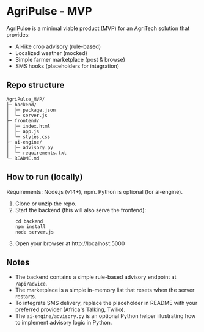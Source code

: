 # AgriPulse - MVP

AgriPulse is a minimal viable product (MVP) for an AgriTech solution that provides:
- AI-like crop advisory (rule-based)
- Localized weather (mocked)
- Simple farmer marketplace (post & browse)
- SMS hooks (placeholders for integration)

## Repo structure
```
AgriPulse_MVP/
├─ backend/
│  ├─ package.json
│  └─ server.js
├─ frontend/
│  ├─ index.html
│  ├─ app.js
│  └─ styles.css
├─ ai-engine/
│  ├─ advisory.py
│  └─ requirements.txt
└─ README.md
```

## How to run (locally)
Requirements: Node.js (v14+), npm. Python is optional (for ai-engine).

1. Clone or unzip the repo.
2. Start the backend (this will also serve the frontend):
   ```
   cd backend
   npm install
   node server.js
   ```
3. Open your browser at http://localhost:5000

## Notes
- The backend contains a simple rule-based advisory endpoint at `/api/advice`.
- The marketplace is a simple in-memory list that resets when the server restarts.
- To integrate SMS delivery, replace the placeholder in README with your preferred provider (Africa's Talking, Twilio).
- The `ai-engine/advisory.py` is an optional Python helper illustrating how to implement advisory logic in Python.
